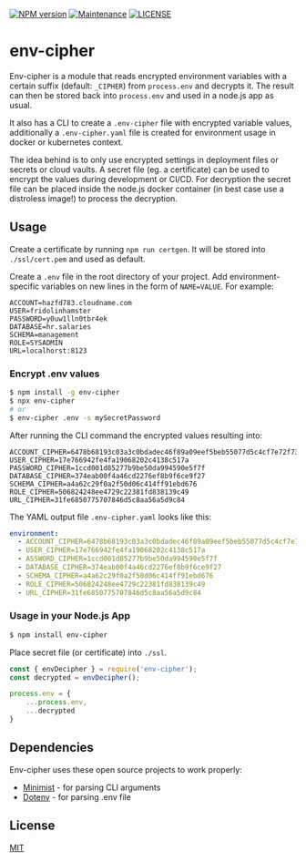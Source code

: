 [![NPM version](https://img.shields.io/npm/v/env-cipher.svg?style=flat-square)](https://www.npmjs.com/package/env-cipher)
[![Maintenance](https://img.shields.io/badge/Maintained%3F-yes-green.svg)](https://github.com/ralfbecher/env-cipher/graphs/commit-activity)
[![LICENSE](https://img.shields.io/github/license/ralfbecher/env-cipher.svg)](LICENSE)

# env-cipher

Env-cipher is a module that reads encrypted environment variables with a certain suffix (default: `_CIPHER`) from `process.env` and decrypts it. The result can then be stored back into `process.env` and used in a node.js app as usual.

It also has a CLI to create a `.env-cipher` file with encrypted variable values, additionally a `.env-cipher.yaml` file is created for environment usage in docker or kubernetes context.

The idea behind is to only use encrypted settings in deployment files or secrets or cloud vaults. A secret file (eg. a certificate) can be used to encrypt the values during development or CI/CD. For decryption the secret file can be placed inside the node.js docker container (in best case use a distroless image!) to process the decryption.

## Usage

Create a certificate by running `npm run certgen`. It will be stored into `./ssl/cert.pem` and used as default.

Create a `.env` file in the root directory of your project. Add environment-specific variables on new lines in the form of `NAME=VALUE`. For example:

```dosini
ACCOUNT=hazfd783.cloudname.com
USER=fridolinhamster
PASSWORD=y0uw1lln0tbr4ek
DATABASE=hr.salaries
SCHEMA=management
ROLE=SYSADMIN
URL=localhorst:8123
```
### Encrypt .env values

```bash
$ npm install -g env-cipher
$ npx env-cipher
# or
$ env-cipher .env -s mySecretPassword

```

After running the CLI command the encrypted values resulting into:
```dosini
ACCOUNT_CIPHER=6478b68193c03a3c0bdadec46f89a09eef5beb55077d5c4cf7e72f733d3d75b4
USER_CIPHER=17e766942fe4fa19068202c4138c517a
PASSWORD_CIPHER=1ccd001d85277b9be50da994590e5f7f
DATABASE_CIPHER=374eab00f4a46cd2276ef8b9f6ce9f27
SCHEMA_CIPHER=a4a62c29f0a2f50d06c414ff91ebd676
ROLE_CIPHER=506824248ee4729c22381fd838139c49
URL_CIPHER=31fe6850775707846d5c8aa56a5d9c84
```
The YAML output file `.env-cipher.yaml` looks like this:
```yaml
environment:
  - ACCOUNT_CIPHER=6478b68193c03a3c0bdadec46f89a09eef5beb55077d5c4cf7e72f733d3d75b4
  - USER_CIPHER=17e766942fe4fa19068202c4138c517a
  - ASSWORD_CIPHER=1ccd001d85277b9be50da994590e5f7f
  - DATABASE_CIPHER=374eab00f4a46cd2276ef8b9f6ce9f27
  - SCHEMA_CIPHER=a4a62c29f0a2f50d06c414ff91ebd676
  - ROLE_CIPHER=506824248ee4729c22381fd838139c49
  - URL_CIPHER=31fe6850775707846d5c8aa56a5d9c84
```

### Usage in your Node.js App

```bash
$ npm install env-cipher
```

Place secret file (or certificate) into `./ssl`.

```javascript
const { envDecipher } = require('env-cipher');
const decrypted = envDecipher();

process.env = {
    ...process.env,
    ...decrypted
}
```

## Dependencies

Env-cipher uses these open source projects to work properly:

* [Minimist][minimist] - for parsing CLI arguments
* [Dotenv][dotenv] - for parsing .env file

[minimist]: <https://www.npmjs.com/package/minimist>
[dotenv]: <https://github.com/motdotla/dotenv/>

## License

[MIT](LICENSE)
